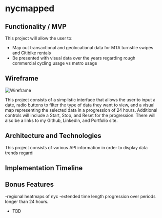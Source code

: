 # nycmapped

## Functionality / MVP
This project will allow the user to:
  - Map out transactional and geolocational data for MTA turnstile swipes and Citibike rentals
  - Be presented with visual data over the years regarding rough commercial cycling usage vs metro usage

## Wireframe
![Wireframe](https://wireframe.cc/K5exI0)


This project consists of a simplistic interface that allows the user to input a date, radio buttons to filter the type of data they want to view, and a visual map representing the selected data in a progression of 24 hours. Additional controls will include a Start, Stop, and Reset for the progression. There will also be a links to my Github, LinkedIn, and Portfolio site.


## Architecture and Technologies

This project consists of various API information in order to display data trends regardi

## Implementation Timeline

## Bonus Features

 -regional heatmaps of nyc
 -extended time length progression over periods longer than 24 hours.
 - TBD
